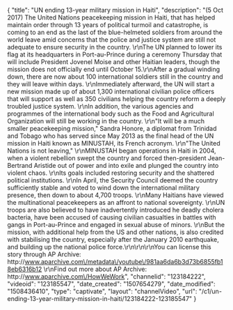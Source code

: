 {
    "title": "UN ending 13-year military mission in Haiti",
    "description": "(5 Oct 2017) The United Nations peacekeeping mission in Haiti, that has helped maintain order through 13 years of political turmoil and catastrophe, is coming to an end as the last of the blue-helmeted soldiers from around the world leave amid concerns that the police and justice system are still not adequate to ensure security in the country. \r\nThe UN planned to lower its flag at its headquarters in Port-au-Prince during a ceremony Thursday that will include President Jovenel Moise and other Haitian leaders, though the mission does not officially end until October 15.\r\nAfter a gradual winding down, there are now about 100 international soldiers still in the country and they will leave within days. \r\nImmediately afterward, the UN will start a new mission made up of about 1,300 international civilian police officers that will support as well as 350 civilians helping the country reform a deeply troubled justice system. \r\nIn addition, the various agencies and programmes of the international body such as the Food and Agricultural Organization will still be working in the country. \r\n\"It will be a much smaller peacekeeping mission,\" Sandra Honore, a diplomat from Trinidad and Tobago who has served since May 2013 as the final head of the UN mission in Haiti known as MINUSTAH, its French acronym. \r\n\"The United Nations is not leaving,\" \r\nMINUSTAH began operations in Haiti in 2004, when a violent rebellion swept the country and forced then-president Jean-Bertrand Aristide out of power and into exile and plunged the country into violent chaos. \r\nIts goals included restoring security and the shattered political institutions. \r\nIn April, the Security Council deemed the country sufficiently stable and voted to wind down the international military presence, then down to about 4,700 troops. \r\nMany Haitians have viewed the multinational peacekeepers as an affront to national sovereignty. \r\nUN troops are also believed to have inadvertently introduced he deadly cholera bacteria, have been accused of causing civilian casualties in battles with gangs in Port-au-Prince and engaged in sexual abuse of minors. \r\nBut the mission, with additional help from the US and other nations, is also credited with stabilising the country, especially after the January 2010 earthquake, and building up the national police force.\r\n\r\n\r\nYou can license this story through AP Archive: http:\/\/www.aparchive.com\/metadata\/youtube\/981aa6da6b3d73b6855fb18eb6316b12 \r\nFind out more about AP Archive: http:\/\/www.aparchive.com\/HowWeWork",
    "channelid": "123184222",
    "videoid": "123185547",
    "date_created": "1507654279",
    "date_modified": "1508436410",
    "type": "captivate",
    "layout": "channelVideo",
    "url": "\/c1\/un-ending-13-year-military-mission-in-haiti\/123184222-123185547"
}